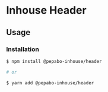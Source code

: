 # Inhouse Header

## Usage

### Installation

```bash
$ npm install @pepabo-inhouse/header

# or

$ yarn add @pepabo-inhouse/header
```
